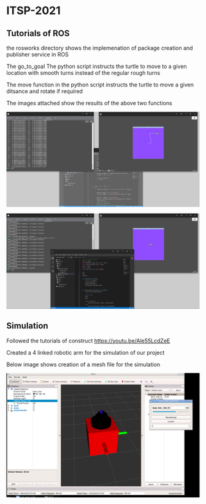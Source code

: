 # ITSP-2021

## Tutorials of ROS

the rosworks directory shows the implemenation of package creation and publisher service in ROS

The go_to_goal The python script instructs the turtle to move to a given location with smooth turns instead of the regular rough turns

The move function in the python script instructs the turtle to move a given ditsance and rotate if required

The images attached show the results of the above two functions

![Drag Racing](./pathmove.png)

![Drag Racing](./moveforwardscript.png)

## Simulation 

Followed the tutorials of construct https://youtu.be/Ale55LcdZeE 

Created a 4 linked robotic arm for the simulation of our project

Below image shows creation of a mesh file for the simulation 

![Drag Racing](./simulationofarm.png)
